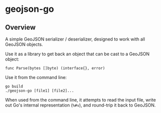 # geojson-go

## Overview

A simple GeoJSON serializer / deserializer, designed to work with all GeoJSON objects.

Use it as a library to get back an object that can be cast to a GeoJSON object:

```
func Parse(bytes []byte) (interface{}, error)
```

Use it from the command line:
```
go build
./geojson-go [file1] [file2]...
```

When used from the command line, it attempts to read the input file, write out Go's internal representation (`%#v`), and round-trip it back to GeoJSON.



